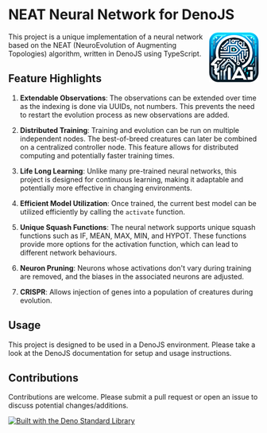 # NEAT Neural Network for DenoJS

<p align="left">
  <img width="100" height="100" src="www/logo.png" align="right">
This project is a unique implementation of a neural network based on the NEAT (NeuroEvolution of Augmenting Topologies) algorithm, written in DenoJS using TypeScript. 
</p>

## Feature Highlights

1. **Extendable Observations**: The observations can be extended over time as the indexing is done via UUIDs, not numbers. This prevents the need to restart the evolution process as new observations are added.

2. **Distributed Training**: Training and evolution can be run on multiple independent nodes. The best-of-breed creatures can later be combined on a centralized controller node. This feature allows for distributed computing and potentially faster training times.

3. **Life Long Learning**: Unlike many pre-trained neural networks, this project is designed for continuous learning, making it adaptable and potentially more effective in changing environments.

4. **Efficient Model Utilization**: Once trained, the current best model can be utilized efficiently by calling the `activate` function.

5. **Unique Squash Functions**: The neural network supports unique squash functions such as IF, MEAN, MAX, MIN, and HYPOT. These functions provide more options for the activation function, which can lead to different network behaviours.

6. **Neuron Pruning**: Neurons whose activations don't vary during training are removed, and the biases in the associated neurons are adjusted.

7. **CRISPR**: Allows injection of genes into a population of creatures during evolution.

## Usage

This project is designed to be used in a DenoJS environment. Please take a look at the DenoJS documentation for setup and usage instructions.

## Contributions

Contributions are welcome. Please submit a pull request or open an issue to discuss potential changes/additions.

[![Built with the Deno Standard Library](https://raw.githubusercontent.com/denoland/deno_std/main/badge.svg)](https://deno.land/std)
